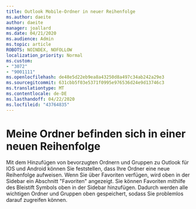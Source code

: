 ```yaml
---
title: Outlook Mobile-Ordner in neuer Reihenfolge
ms.author: daeite
author: daeite
manager: joallard
ms.date: 04/21/2020
ms.audience: Admin
ms.topic: article
ROBOTS: NOINDEX, NOFOLLOW
localization_priority: Normal
ms.custom:
- "3072"
- "9001111"
ms.openlocfilehash: de48e5d22eb9ea8a43250d8a497c34ab242a29e3
ms.sourcegitcommit: 631cbb5f03e5371f0995e976536d24e9d13746c3
ms.translationtype: MT
ms.contentlocale: de-DE
ms.lasthandoff: 04/22/2020
ms.locfileid: "43764835"
---
```

# <a name="my-folders-are-in-a-new-order"></a>Meine Ordner befinden sich in einer neuen Reihenfolge

Mit dem Hinzufügen von bevorzugten Ordnern und Gruppen zu Outlook für IOS und Android können Sie feststellen, dass Ihre Ordner eine neue Reihenfolge aufweisen. Wenn Sie über Favoriten verfügen, wird oben in der Sidebar ein Abschnitt "Favoriten" angezeigt. Sie können Favoriten mithilfe des Bleistift Symbols oben in der Sidebar hinzufügen. Dadurch werden alle wichtigen Ordner und Gruppen oben gespeichert, sodass Sie problemlos darauf zugreifen können.